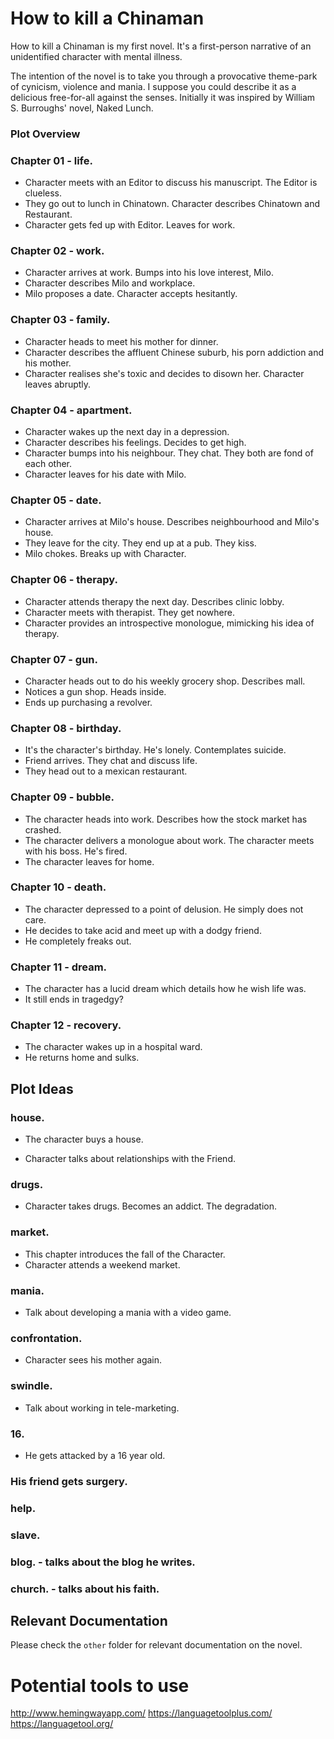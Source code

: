 # How to kill a Chinaman

How to kill a Chinaman is my first novel. It's a first-person narrative of an unidentified character with mental illness. 

The intention of the novel is to take you through a provocative theme-park of cynicism, violence and mania. I suppose you could describe it as a delicious free-for-all against the senses. Initially it was inspired by William S. Burroughs' novel, Naked Lunch.  

### Plot Overview

### Chapter 01 - life.

- Character meets with an Editor to discuss his manuscript. The Editor is clueless.
- They go out to lunch in Chinatown. Character describes Chinatown and Restaurant.
- Character gets fed up with Editor. Leaves for work.

### Chapter 02 - work.

- Character arrives at work. Bumps into his love interest, Milo.
- Character describes Milo and workplace.
- Milo proposes a date. Character accepts hesitantly.

### Chapter 03 - family.

- Character heads to meet his mother for dinner.
- Character describes the affluent Chinese suburb, his porn addiction and his mother.
- Character realises she's toxic and decides to disown her. Character leaves abruptly.

### Chapter 04 - apartment.

- Character wakes up the next day in a depression.
- Character describes his feelings. Decides to get high.
- Character bumps into his neighbour. They chat. They both are fond of each other.
- Character leaves for his date with Milo.

### Chapter 05 - date.

- Character arrives at Milo's house. Describes neighbourhood and Milo's house.
- They leave for the city. They end up at a pub. They kiss.
- Milo chokes. Breaks up with Character.

### Chapter 06 - therapy.

- Character attends therapy the next day. Describes clinic lobby.
- Character meets with therapist. They get nowhere.
- Character provides an introspective monologue, mimicking his idea of therapy.

### Chapter 07 - gun.

- Character heads out to do his weekly grocery shop. Describes mall.
- Notices a gun shop. Heads inside.
- Ends up purchasing a revolver.

### Chapter 08 - birthday.

- It's the character's birthday. He's lonely. Contemplates suicide.
- Friend arrives. They chat and discuss life.
- They head out to a mexican restaurant. 

### Chapter 09 - bubble.

- The character heads into work. Describes how the stock market has crashed.
- The character delivers a monologue about work. The character meets with his boss. He's fired.
- The character leaves for home. 

### Chapter 10 - death.

- The character depressed to a point of delusion. He simply does not care.
- He decides to take acid and meet up with a dodgy friend.
- He completely freaks out.    

### Chapter 11 - dream.

- The character has a lucid dream which details how he wish life was.
- It still ends in tragedgy?

### Chapter 12 - recovery.

- The character wakes up in a hospital ward. 
- He returns home and sulks.


## Plot Ideas

### house.

- The character buys a house.

- Character talks about relationships with the Friend.

### drugs.

- Character takes drugs. Becomes an addict. The degradation.

### market.

- This chapter introduces the fall of the Character.
- Character attends a weekend market.

### mania.

- Talk about developing a mania with a video game.

### confrontation.
- Character sees his mother again.

### swindle.
- Talk about working in tele-marketing.

### 16.
- He gets attacked by a 16 year old.

### His friend gets surgery.
### help.
### slave.
### blog. - talks about the blog he writes.
### church. - talks about his faith.

## Relevant Documentation

Please check the `other` folder for relevant documentation on the novel.

# Potential tools to use

http://www.hemingwayapp.com/
https://languagetoolplus.com/
https://languagetool.org/
